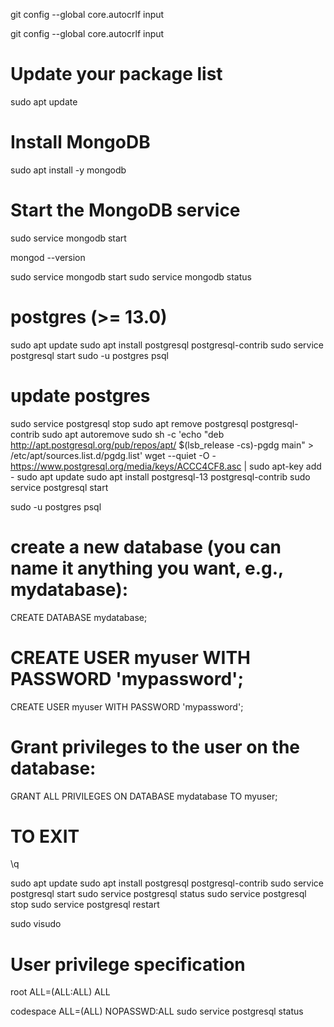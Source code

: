 git config --global core.autocrlf input



git config --global core.autocrlf input

# Update your package list
sudo apt update

# Install MongoDB
sudo apt install -y mongodb

# Start the MongoDB service
sudo service mongodb start

mongod --version

sudo service mongodb start
sudo service mongodb status




# postgres (>= 13.0)
sudo apt update
sudo apt install postgresql postgresql-contrib
sudo service postgresql start
sudo -u postgres psql


# update postgres
sudo service postgresql stop
sudo apt remove postgresql postgresql-contrib
sudo apt autoremove
sudo sh -c 'echo "deb http://apt.postgresql.org/pub/repos/apt/ $(lsb_release -cs)-pgdg main" > /etc/apt/sources.list.d/pgdg.list'
wget --quiet -O - https://www.postgresql.org/media/keys/ACCC4CF8.asc | sudo apt-key add -
sudo apt update
sudo apt install postgresql-13 postgresql-contrib
sudo service postgresql start

sudo -u postgres psql

# create a new database (you can name it anything you want, e.g., mydatabase):
CREATE DATABASE mydatabase;
# CREATE USER myuser WITH PASSWORD 'mypassword';
CREATE USER myuser WITH PASSWORD 'mypassword';
# Grant privileges to the user on the database:
GRANT ALL PRIVILEGES ON DATABASE mydatabase TO myuser;
# TO EXIT
\q



sudo apt update
sudo apt install postgresql postgresql-contrib
sudo service postgresql start
sudo service postgresql status
sudo service postgresql stop
sudo service postgresql restart

sudo visudo
# User privilege specification
root    ALL=(ALL:ALL) ALL

codespace ALL=(ALL) NOPASSWD:ALL
sudo service postgresql status
